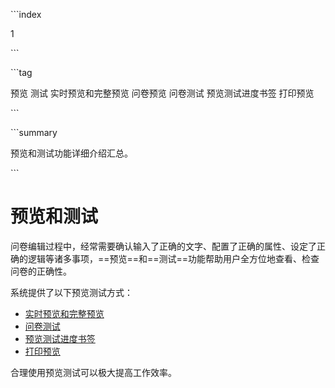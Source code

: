 \```index

1

\```

\```tag

预览 测试 实时预览和完整预览 问卷预览 问卷测试 预览测试进度书签 打印预览

\```

\```summary

预览和测试功能详细介绍汇总。

\```

# 预览和测试

问卷编辑过程中，经常需要确认输入了正确的文字、配置了正确的属性、设定了正确的逻辑等诸多事项，==预览==和==测试==功能帮助用户全方位地查看、检查问卷的正确性。

系统提供了以下预览测试方式：

+ [实时预览和完整预览](./02realTimeAndFullPreview.md)
+ [问卷测试](./03debugAndTest.md)
+ [预览测试进度书签](./04savePreviewProgress.md)
+ [打印预览](../07printSurvey/printPreview.md)

合理使用预览测试可以极大提高工作效率。